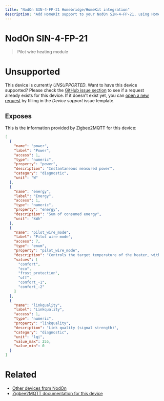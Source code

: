 ```yaml
---
title: "NodOn SIN-4-FP-21 Homebridge/HomeKit integration"
description: "Add HomeKit support to your NodOn SIN-4-FP-21, using Homebridge, Zigbee2MQTT and homebridge-z2m."
---
```

<!---
This file has been GENERATED using src/docgen/docgen.ts
DO NOT EDIT THIS FILE MANUALLY!
-->
# NodOn SIN-4-FP-21
> Pilot wire heating module


# Unsupported

This device is currently *UNSUPPORTED*.
Want to have this device supported? Please check the [GitHub issue section](https://github.com/itavero/homebridge-z2m/issues?q=SIN-4-FP-21) to see if a request already exists for this device.
If it doesn't exist yet, you can [open a new request](https://github.com/itavero/homebridge-z2m/issues/new?assignees=&labels=enhancement&template=device_support.yml&title=%5BDevice%5D+NodOn%20SIN-4-FP-21&model=NodOn%20SIN-4-FP-21&exposes=%5B%0A%20%20%7B%0A%20%20%20%20%22name%22%3A%20%22power%22%2C%0A%20%20%20%20%22label%22%3A%20%22Power%22%2C%0A%20%20%20%20%22access%22%3A%201%2C%0A%20%20%20%20%22type%22%3A%20%22numeric%22%2C%0A%20%20%20%20%22property%22%3A%20%22power%22%2C%0A%20%20%20%20%22description%22%3A%20%22Instantaneous%20measured%20power%22%2C%0A%20%20%20%20%22category%22%3A%20%22diagnostic%22%2C%0A%20%20%20%20%22unit%22%3A%20%22W%22%0A%20%20%7D%2C%0A%20%20%7B%0A%20%20%20%20%22name%22%3A%20%22energy%22%2C%0A%20%20%20%20%22label%22%3A%20%22Energy%22%2C%0A%20%20%20%20%22access%22%3A%201%2C%0A%20%20%20%20%22type%22%3A%20%22numeric%22%2C%0A%20%20%20%20%22property%22%3A%20%22energy%22%2C%0A%20%20%20%20%22description%22%3A%20%22Sum%20of%20consumed%20energy%22%2C%0A%20%20%20%20%22unit%22%3A%20%22kWh%22%0A%20%20%7D%2C%0A%20%20%7B%0A%20%20%20%20%22name%22%3A%20%22pilot_wire_mode%22%2C%0A%20%20%20%20%22label%22%3A%20%22Pilot%20wire%20mode%22%2C%0A%20%20%20%20%22access%22%3A%207%2C%0A%20%20%20%20%22type%22%3A%20%22enum%22%2C%0A%20%20%20%20%22property%22%3A%20%22pilot_wire_mode%22%2C%0A%20%20%20%20%22description%22%3A%20%22Controls%20the%20target%20temperature%20of%20the%20heater%2C%20with%20respect%20to%20the%20temperature%20set%20on%20that%20heater.%20Possible%20values%3A%20comfort%20(target%20temperature%20%3D%20heater%20set%20temperature)%20eco%20(target%20temperature%20%3D%20heater%20set%20temperature%20-%203.5%C2%B0C)%2C%20frost_protection%20(target%20temperature%20%3D%207%20to%208%C2%B0C)%2C%20off%20(heater%20stops%20heating)%2C%20and%20the%20less%20commonly%20used%20comfort_-1%20(target%20temperature%20%3D%20heater%20set%20temperature%20-%201%C2%B0C)%2C%20comfort_-2%20(target%20temperature%20%3D%20heater%20set%20temperature%20-%202%C2%B0C)%2C.%22%2C%0A%20%20%20%20%22values%22%3A%20%5B%0A%20%20%20%20%20%20%22comfort%22%2C%0A%20%20%20%20%20%20%22eco%22%2C%0A%20%20%20%20%20%20%22frost_protection%22%2C%0A%20%20%20%20%20%20%22off%22%2C%0A%20%20%20%20%20%20%22comfort_-1%22%2C%0A%20%20%20%20%20%20%22comfort_-2%22%0A%20%20%20%20%5D%0A%20%20%7D%2C%0A%20%20%7B%0A%20%20%20%20%22name%22%3A%20%22linkquality%22%2C%0A%20%20%20%20%22label%22%3A%20%22Linkquality%22%2C%0A%20%20%20%20%22access%22%3A%201%2C%0A%20%20%20%20%22type%22%3A%20%22numeric%22%2C%0A%20%20%20%20%22property%22%3A%20%22linkquality%22%2C%0A%20%20%20%20%22description%22%3A%20%22Link%20quality%20(signal%20strength)%22%2C%0A%20%20%20%20%22category%22%3A%20%22diagnostic%22%2C%0A%20%20%20%20%22unit%22%3A%20%22lqi%22%2C%0A%20%20%20%20%22value_max%22%3A%20255%2C%0A%20%20%20%20%22value_min%22%3A%200%0A%20%20%7D%0A%5D) by filling in the _Device support_ issue template.

## Exposes

This is the information provided by Zigbee2MQTT for this device:

```json
[
  {
    "name": "power",
    "label": "Power",
    "access": 1,
    "type": "numeric",
    "property": "power",
    "description": "Instantaneous measured power",
    "category": "diagnostic",
    "unit": "W"
  },
  {
    "name": "energy",
    "label": "Energy",
    "access": 1,
    "type": "numeric",
    "property": "energy",
    "description": "Sum of consumed energy",
    "unit": "kWh"
  },
  {
    "name": "pilot_wire_mode",
    "label": "Pilot wire mode",
    "access": 7,
    "type": "enum",
    "property": "pilot_wire_mode",
    "description": "Controls the target temperature of the heater, with respect to the temperature set on that heater. Possible values: comfort (target temperature = heater set temperature) eco (target temperature = heater set temperature - 3.5°C), frost_protection (target temperature = 7 to 8°C), off (heater stops heating), and the less commonly used comfort_-1 (target temperature = heater set temperature - 1°C), comfort_-2 (target temperature = heater set temperature - 2°C),.",
    "values": [
      "comfort",
      "eco",
      "frost_protection",
      "off",
      "comfort_-1",
      "comfort_-2"
    ]
  },
  {
    "name": "linkquality",
    "label": "Linkquality",
    "access": 1,
    "type": "numeric",
    "property": "linkquality",
    "description": "Link quality (signal strength)",
    "category": "diagnostic",
    "unit": "lqi",
    "value_max": 255,
    "value_min": 0
  }
]
```

# Related
* [Other devices from NodOn](../index.md#nodon)
* [Zigbee2MQTT documentation for this device](https://www.zigbee2mqtt.io/devices/SIN-4-FP-21.html)